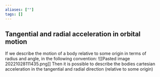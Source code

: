 ```yaml
---
aliases: [""]
tags: []
---
```


## Tangential and radial acceleration in orbital motion

If we describe the motion of a body relative to some origin in terms of radius and angle, in the following convention:
![[Pasted image 20221028111435.png]]
Then it is possible to describe the bodies cartesian acceleration in the tangential and radial direction (relative to some origin)
